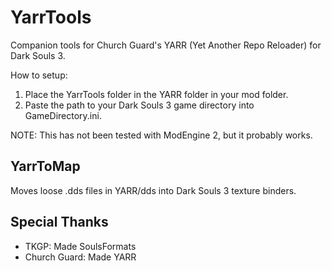 # YarrTools
Companion tools for Church Guard's YARR (Yet Another Repo Reloader) for Dark Souls 3.

How to setup:

1. Place the YarrTools folder in the YARR folder in your mod folder.
2. Paste the path to your Dark Souls 3 game directory into GameDirectory.ini.

NOTE: This has not been tested with ModEngine 2, but it probably works.

## YarrToMap
Moves loose .dds files in YARR/dds into Dark Souls 3 texture binders.

## Special Thanks
- TKGP: Made SoulsFormats
- Church Guard: Made YARR
